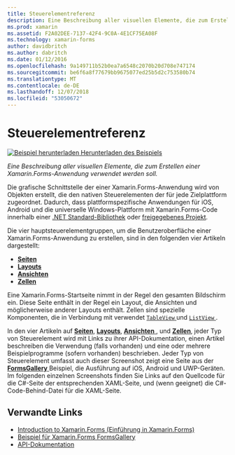 ```yaml
---
title: Steuerelementreferenz
description: Eine Beschreibung aller visuellen Elemente, die zum Erstellen einer Xamarin.Forms-Anwendung verwendet werden soll. Dieser Artikel führt die Gruppen, aus denen die Benutzeroberfläche einer Xamarin.Forms-Anwendung besteht.
ms.prod: xamarin
ms.assetid: F2A02DEE-7137-42F4-9C0A-4E1CF75EA08F
ms.technology: xamarin-forms
author: davidbritch
ms.author: dabritch
ms.date: 01/12/2016
ms.openlocfilehash: 9a149711b52b0ea7a6548c2070b20d708e747174
ms.sourcegitcommit: be6f6a8f77679bb9675077ed25b5d2c753580b74
ms.translationtype: MT
ms.contentlocale: de-DE
ms.lasthandoff: 12/07/2018
ms.locfileid: "53050672"
---
```

# <a name="controls-reference"></a>Steuerelementreferenz

[![Beispiel herunterladen](~/media/shared/download.png) Herunterladen des Beispiels](https://developer.xamarin.com/samples/FormsGallery/)

_Eine Beschreibung aller visuellen Elemente, die zum Erstellen einer Xamarin.Forms-Anwendung verwendet werden soll._

Die grafische Schnittstelle der einer Xamarin.Forms-Anwendung wird von Objekten erstellt, die den nativen Steuerelementen der für jede Zielplattform zugeordnet. Dadurch, dass plattformspezifische Anwendungen für iOS, Android und die universelle Windows-Plattform mit Xamarin.Forms-Code innerhalb einer [.NET Standard-Bibliothek](~/cross-platform/app-fundamentals/net-standard.md) oder [freigegebenes Projekt](~/cross-platform/app-fundamentals/shared-projects.md).

Die vier hauptsteuerelementgruppen, um die Benutzeroberfläche einer Xamarin.Forms-Anwendung zu erstellen, sind in den folgenden vier Artikeln dargestellt:

- [**Seiten**](pages.md)
- [**Layouts**](layouts.md)
- [**Ansichten**](views.md)
- [**Zellen**](cells.md)

Eine Xamarin.Forms-Startseite nimmt in der Regel den gesamten Bildschirm ein. Diese Seite enthält in der Regel ein Layout, die Ansichten und möglicherweise anderer Layouts enthält. Zellen sind spezielle Komponenten, die in Verbindung mit verwendet [ `TableView` ](views.md#tableView) und [ `ListView` ](views.md#listView).

In den vier Artikeln auf [ **Seiten**](pages.md), [ **Layouts**](layouts.md), [ **Ansichten** ](views.md), und [ **Zellen**](cells.md), jeder Typ von Steuerelement wird mit Links zu ihrer API-Dokumentation, einen Artikel beschreiben die Verwendung (falls vorhanden) und eine oder mehrere Beispielprogramme (sofern vorhanden) beschrieben. Jeder Typ von Steuerelement umfasst auch dieser Screenshot zeigt eine Seite aus der [ **FormsGallery** ](https://developer.xamarin.com/samples/FormsGallery/) Beispiel, die Ausführung auf iOS, Android und UWP-Geräten. Im folgenden einzelnen Screenshots finden Sie Links auf den Quellcode für die C#-Seite der entsprechenden XAML-Seite, und (wenn geeignet) die C#-Code-Behind-Datei für die XAML-Seite.

## <a name="related-links"></a>Verwandte Links

- [Introduction to Xamarin.Forms (Einführung in Xamarin.Forms)](~/xamarin-forms/get-started/introduction-to-xamarin-forms.md)
- [Beispiel für Xamarin.Forms FormsGallery](https://developer.xamarin.com/samples/FormsGallery/)
- [API-Dokumentation](https://docs.microsoft.com/dotnet/api/xamarin.forms?view=xamarin-forms)

